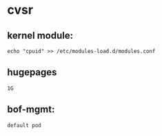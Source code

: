# cvsr

## kernel module: 

```
echo "cpuid" >> /etc/modules-load.d/modules.conf
```

## hugepages

```
1G
```

## bof-mgmt:

```
default pod
```